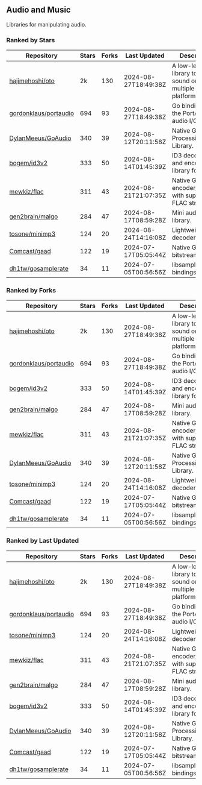 ## Audio and Music

Libraries for manipulating audio.

### Ranked by Stars

| Repository | Stars | Forks | Last Updated | Description | 
|------------|-------|-------|--------------|-------------|
| [hajimehoshi/oto](https://github.com/hajimehoshi/oto) | 2k | 130 | 2024-08-27T18:49:38Z |  A low-level library to play sound on multiple platforms. |
| [gordonklaus/portaudio](https://github.com/gordonklaus/portaudio) | 694 | 93 | 2024-08-27T18:49:38Z |  Go bindings for the PortAudio audio I/O library. |
| [DylanMeeus/GoAudio](https://github.com/DylanMeeus/GoAudio) | 340 | 39 | 2024-08-12T20:11:58Z |  Native Go Audio Processing Library. |
| [bogem/id3v2](https://github.com/bogem/id3v2) | 333 | 50 | 2024-08-14T01:45:39Z |  ID3 decoding and encoding library for Go. |
| [mewkiz/flac](https://github.com/mewkiz/flac) | 311 | 43 | 2024-08-21T21:07:35Z |  Native Go FLAC encoder/decoder with support for FLAC streams. |
| [gen2brain/malgo](https://github.com/gen2brain/malgo) | 284 | 47 | 2024-08-17T08:59:28Z |  Mini audio library. |
| [tosone/minimp3](https://github.com/tosone/minimp3) | 124 | 20 | 2024-08-24T14:16:08Z |  Lightweight MP3 decoder library. |
| [Comcast/gaad](https://github.com/Comcast/gaad) | 122 | 19 | 2024-07-17T05:05:44Z |  Native Go AAC bitstream parser. |
| [dh1tw/gosamplerate](https://github.com/dh1tw/gosamplerate) | 34 | 11 | 2024-07-05T00:56:56Z |  libsamplerate bindings for go. |

### Ranked by Forks

| Repository | Stars | Forks | Last Updated | Description | 
|------------|-------|-------|--------------|-------------|
| [hajimehoshi/oto](https://github.com/hajimehoshi/oto) | 2k | 130 | 2024-08-27T18:49:38Z |  A low-level library to play sound on multiple platforms. |
| [gordonklaus/portaudio](https://github.com/gordonklaus/portaudio) | 694 | 93 | 2024-08-27T18:49:38Z |  Go bindings for the PortAudio audio I/O library. |
| [bogem/id3v2](https://github.com/bogem/id3v2) | 333 | 50 | 2024-08-14T01:45:39Z |  ID3 decoding and encoding library for Go. |
| [gen2brain/malgo](https://github.com/gen2brain/malgo) | 284 | 47 | 2024-08-17T08:59:28Z |  Mini audio library. |
| [mewkiz/flac](https://github.com/mewkiz/flac) | 311 | 43 | 2024-08-21T21:07:35Z |  Native Go FLAC encoder/decoder with support for FLAC streams. |
| [DylanMeeus/GoAudio](https://github.com/DylanMeeus/GoAudio) | 340 | 39 | 2024-08-12T20:11:58Z |  Native Go Audio Processing Library. |
| [tosone/minimp3](https://github.com/tosone/minimp3) | 124 | 20 | 2024-08-24T14:16:08Z |  Lightweight MP3 decoder library. |
| [Comcast/gaad](https://github.com/Comcast/gaad) | 122 | 19 | 2024-07-17T05:05:44Z |  Native Go AAC bitstream parser. |
| [dh1tw/gosamplerate](https://github.com/dh1tw/gosamplerate) | 34 | 11 | 2024-07-05T00:56:56Z |  libsamplerate bindings for go. |

### Ranked by Last Updated

| Repository | Stars | Forks | Last Updated | Description | 
|------------|-------|-------|--------------|-------------|
| [hajimehoshi/oto](https://github.com/hajimehoshi/oto) | 2k | 130 | 2024-08-27T18:49:38Z |  A low-level library to play sound on multiple platforms. |
| [gordonklaus/portaudio](https://github.com/gordonklaus/portaudio) | 694 | 93 | 2024-08-27T18:49:38Z |  Go bindings for the PortAudio audio I/O library. |
| [tosone/minimp3](https://github.com/tosone/minimp3) | 124 | 20 | 2024-08-24T14:16:08Z |  Lightweight MP3 decoder library. |
| [mewkiz/flac](https://github.com/mewkiz/flac) | 311 | 43 | 2024-08-21T21:07:35Z |  Native Go FLAC encoder/decoder with support for FLAC streams. |
| [gen2brain/malgo](https://github.com/gen2brain/malgo) | 284 | 47 | 2024-08-17T08:59:28Z |  Mini audio library. |
| [bogem/id3v2](https://github.com/bogem/id3v2) | 333 | 50 | 2024-08-14T01:45:39Z |  ID3 decoding and encoding library for Go. |
| [DylanMeeus/GoAudio](https://github.com/DylanMeeus/GoAudio) | 340 | 39 | 2024-08-12T20:11:58Z |  Native Go Audio Processing Library. |
| [Comcast/gaad](https://github.com/Comcast/gaad) | 122 | 19 | 2024-07-17T05:05:44Z |  Native Go AAC bitstream parser. |
| [dh1tw/gosamplerate](https://github.com/dh1tw/gosamplerate) | 34 | 11 | 2024-07-05T00:56:56Z |  libsamplerate bindings for go. |

